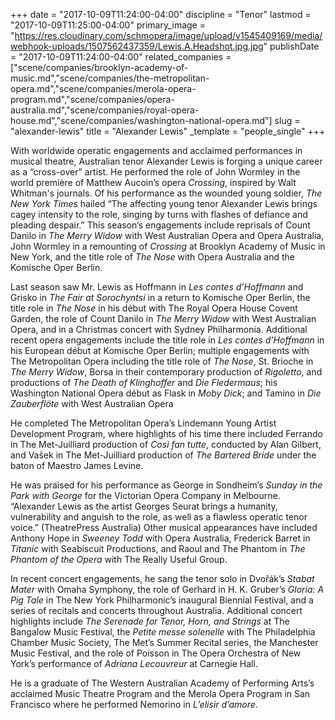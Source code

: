 +++
date = "2017-10-09T11:24:00-04:00"
discipline = "Tenor"
lastmod = "2017-10-09T11:25:00-04:00"
primary_image = "https://res.cloudinary.com/schmopera/image/upload/v1545409169/media/webhook-uploads/1507562437359/Lewis.A.Headshot.jpg.jpg"
publishDate = "2017-10-09T11:24:00-04:00"
related_companies = ["scene/companies/brooklyn-academy-of-music.md","scene/companies/the-metropolitan-opera.md","scene/companies/merola-opera-program.md","scene/companies/opera-australia.md","scene/companies/royal-opera-house.md","scene/companies/washington-national-opera.md"]
slug = "alexander-lewis"
title = "Alexander Lewis"
_template = "people_single"
+++

With worldwide operatic engagements and acclaimed performances in musical theatre, Australian tenor Alexander Lewis is forging a unique career as a “cross-over” artist. He performed the role of John Wormley in the world première of Matthew Aucoin’s opera *Crossing*, inspired by Walt Whitman's journals. Of his performance as the wounded young soldier, *The New York Times* hailed “The affecting young tenor Alexander Lewis brings cagey intensity to the role, singing by turns with flashes of defiance and pleading despair.” This season’s engagements include reprisals of Count Danilo in *The Merry Widow* with West Australian Opera and Opera Australia, John Wormley in a remounting of *Crossing* at Brooklyn Academy of Music in New York, and the title role of *The Nose* with Opera Australia and the Komische Oper Berlin.

Last season saw Mr. Lewis as Hoffmann in *Les contes d’Hoffmann* and Grisko in *The Fair at Sorochyntsi* in a return to Komische Oper Berlin, the title role in *The Nose* in his début with The Royal Opera House Covent Garden, the role of Count Danilo in *The Merry Widow* with West Australian Opera, and in a Christmas concert with Sydney Philharmonia. Additional recent opera engagements include the title role in *Les contes d’Hoffmann* in his European début at Komische Oper Berlin; multiple engagements with The Metropolitan Opera including the title role of *The Nose*, St. Brioche in *The Merry Widow*, Borsa in their contemporary production of *Rigoletto*, and productions of *The Death of Klinghoffer* and *Die Fledermaus*; his Washington National Opera début as Flask in *Moby Dick*; and Tamino in *Die Zauberflöte* with West Australian Opera

He completed The Metropolitan Opera’s Lindemann Young Artist Development Program, where highlights of his time there included Ferrando in The Met-Juilliard production of *Così fan tutte*, conducted by Alan Gilbert, and Vašek in The Met-Juilliard production of *The Bartered Bride* under the baton of Maestro James Levine.

He was praised for his performance as George in Sondheim’s *Sunday in the Park with George* for the Victorian Opera Company in Melbourne. “Alexander Lewis as the artist Georges Seurat brings a humanity, vulnerability and anguish to the role, as well as a flawless operatic tenor voice.” (TheatrePress Australia) Other musical appearances have included Anthony Hope in *Sweeney Todd* with Opera Australia, Frederick Barret in *Titanic* with Seabiscuit Productions, and Raoul and The Phantom in *The Phantom of the Opera* with The Really Useful Group.

In recent concert engagements, he sang the tenor solo in Dvořák’s *Stabat Mater* with Omaha Symphony, the role of Gerhard in H. K. Gruber’s *Gloria: A Pig Tale* in The New York Philharmonic’s inaugural Biennial Festival, and a series of recitals and concerts throughout Australia. Additional concert highlights include *The Serenade for Tenor, Horn, and Strings* at The Bangalow Music Festival, the *Petite messe solenelle* with The Philadelphia Chamber Music Society, The Met’s Summer Recital series, the Manchester Music Festival, and the role of Poisson in The Opera Orchestra of New York’s performance of *Adriana Lecouvreur* at Carnegie Hall.

He is a graduate of The Western Australian Academy of Performing Arts’s acclaimed Music Theatre Program and the Merola Opera Program in San Francisco where he performed Nemorino in *L’elisir d’amore*.
